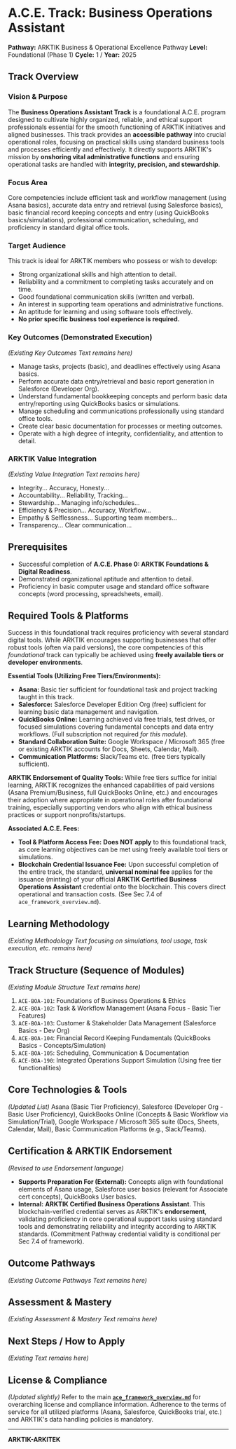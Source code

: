 # A.C.E. Track: Business Operations Assistant

**Pathway:** ARKTIK Business & Operational Excellence Pathway
**Level:** Foundational (Phase 1)
**Cycle:** 1 / **Year:** 2025

## Track Overview

### Vision & Purpose

The **Business Operations Assistant Track** is a foundational A.C.E. program designed to cultivate highly organized, reliable, and ethical support professionals essential for the smooth functioning of ARKTIK initiatives and aligned businesses. This track provides an **accessible pathway** into crucial operational roles, focusing on practical skills using standard business tools and processes efficiently and effectively. It directly supports ARKTIK's mission by **onshoring vital administrative functions** and ensuring operational tasks are handled with **integrity, precision, and stewardship**.

### Focus Area

Core competencies include efficient task and workflow management (using Asana basics), accurate data entry and retrieval (using Salesforce basics), basic financial record keeping concepts and entry (using QuickBooks basics/simulations), professional communication, scheduling, and proficiency in standard digital office tools.

### Target Audience

This track is ideal for ARKTIK members who possess or wish to develop:
*   Strong organizational skills and high attention to detail.
*   Reliability and a commitment to completing tasks accurately and on time.
*   Good foundational communication skills (written and verbal).
*   An interest in supporting team operations and administrative functions.
*   An aptitude for learning and using software tools effectively.
*   **No prior specific business tool experience is required.**

### Key Outcomes (Demonstrated Execution)
_(Existing Key Outcomes Text remains here)_
*   Manage tasks, projects (basic), and deadlines effectively using Asana basics.
*   Perform accurate data entry/retrieval and basic report generation in Salesforce (Developer Org).
*   Understand fundamental bookkeeping concepts and perform basic data entry/reporting using QuickBooks basics or simulations.
*   Manage scheduling and communications professionally using standard office tools.
*   Create clear basic documentation for processes or meeting outcomes.
*   Operate with a high degree of integrity, confidentiality, and attention to detail.

### ARKTIK Value Integration
_(Existing Value Integration Text remains here)_
*   Integrity... Accuracy, Honesty...
*   Accountability... Reliability, Tracking...
*   Stewardship... Managing info/schedules...
*   Efficiency & Precision... Accuracy, Workflow...
*   Empathy & Selflessness... Supporting team members...
*   Transparency... Clear communication...

## Prerequisites

*   Successful completion of **A.C.E. Phase 0: ARKTIK Foundations & Digital Readiness**.
*   Demonstrated organizational aptitude and attention to detail.
*   Proficiency in basic computer usage and standard office software concepts (word processing, spreadsheets, email).

## Required Tools & Platforms 

Success in this foundational track requires proficiency with several standard digital tools. While ARKTIK encourages supporting businesses that offer robust tools (often via paid versions), the core competencies of this *foundational* track can typically be achieved using **freely available tiers or developer environments**.

**Essential Tools (Utilizing Free Tiers/Environments):**
*   **Asana:** Basic tier sufficient for foundational task and project tracking taught in this track.
*   **Salesforce:** Salesforce Developer Edition Org (free) sufficient for learning basic data management and navigation.
*   **QuickBooks Online:** Learning achieved via free trials, test drives, or focused simulations covering fundamental concepts and data entry workflows. (Full subscription not required *for this module*).
*   **Standard Collaboration Suite:** Google Workspace / Microsoft 365 (free or existing ARKTIK accounts for Docs, Sheets, Calendar, Mail).
*   **Communication Platforms:** Slack/Teams etc. (free tiers typically sufficient).

**ARKTIK Endorsement of Quality Tools:** While free tiers suffice for initial learning, ARKTIK recognizes the enhanced capabilities of paid versions (Asana Premium/Business, full QuickBooks Online, etc.) and encourages their adoption where appropriate in operational roles after foundational training, especially supporting vendors who align with ethical business practices or support nonprofits/startups.

**Associated A.C.E. Fees:**

*   **Tool & Platform Access Fee:** **Does NOT apply** to this foundational track, as core learning objectives can be met using freely available tool tiers or simulations.
*   **Blockchain Credential Issuance Fee:** Upon successful completion of the entire track, the standard, **universal nominal fee** applies for the issuance (minting) of your official **ARKTIK Certified Business Operations Assistant** credential onto the blockchain. This covers direct operational and transaction costs. (See Sec 7.4 of `ace_framework_overview.md`).

## Learning Methodology
_(Existing Methodology Text focusing on simulations, tool usage, task execution, etc. remains here)_

## Track Structure (Sequence of Modules)
_(Existing Module Structure Text remains here)_
1.  `ACE-BOA-101`: Foundations of Business Operations & Ethics
2.  `ACE-BOA-102`: Task & Workflow Management (Asana Focus - Basic Tier Features)
3.  `ACE-BOA-103`: Customer & Stakeholder Data Management (Salesforce Basics - Dev Org)
4.  `ACE-BOA-104`: Financial Record Keeping Fundamentals (QuickBooks Basics - Concepts/Simulation)
5.  `ACE-BOA-105`: Scheduling, Communication & Documentation
6.  `ACE-BOA-190`: Integrated Operations Support Simulation (Using free tier functionalities)

## Core Technologies & Tools
_(Updated List)_
Asana (Basic Tier Proficiency), Salesforce (Developer Org - Basic User Proficiency), QuickBooks Online (Concepts & Basic Workflow via Simulation/Trial), Google Workspace / Microsoft 365 suite (Docs, Sheets, Calendar, Mail), Basic Communication Platforms (e.g., Slack/Teams).

## Certification & ARKTIK Endorsement
_(Revised to use Endorsement language)_
*   **Supports Preparation For (External):** Concepts align with foundational elements of Asana usage, Salesforce user basics (relevant for Associate cert concepts), QuickBooks User basics.
*   **Internal:** **ARKTIK Certified Business Operations Assistant**. This blockchain-verified credential serves as ARKTIK's **endorsement**, validating proficiency in core operational support tasks using standard tools and demonstrating reliability and integrity according to ARKTIK standards. (Commitment Pathway credential validity is conditional per Sec 7.4 of framework).

## Outcome Pathways
_(Existing Outcome Pathways Text remains here)_

## Assessment & Mastery
_(Existing Assessment & Mastery Text remains here)_

## Next Steps / How to Apply
_(Existing Text remains here)_

## License & Compliance
_(Updated slightly)_
Refer to the main **[`ace_framework_overview.md`](../../ace_framework_overview.md)** for overarching license and compliance information. Adherence to the terms of service for all utilized platforms (Asana, Salesforce, QuickBooks trial, etc.) and ARKTIK's data handling policies is mandatory.

---
**ARKTIK-ARKITEK**
